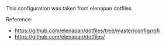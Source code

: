 This configuration was taken from elenapan dotfiles

Reference:
- https://github.com/elenapan/dotfiles/tree/master/config/rofi
- https://github.com/elenapan/dotfiles/
